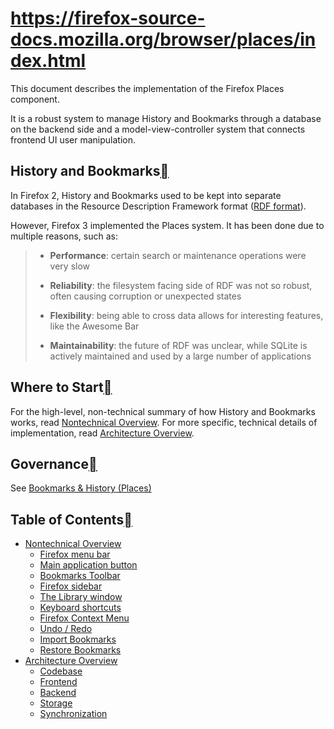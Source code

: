 # https://firefox-source-docs.mozilla.org/browser/places/index.html

This document describes the implementation of the Firefox Places component.

It is a robust system to manage History and Bookmarks through a database on the backend side and a model-view-controller system that connects frontend UI user manipulation.

## History and Bookmarks[](#history-and-bookmarks "Link to this heading")

In Firefox 2, History and Bookmarks used to be kept into separate databases in the Resource Description Framework format ([RDF format](https://en.wikipedia.org/wiki/Resource_Description_Framework)).

However, Firefox 3 implemented the Places system. It has been done due to multiple reasons, such as:

> *   **Performance**: certain search or maintenance operations were very slow
>     
> *   **Reliability**: the filesystem facing side of RDF was not so robust, often causing corruption or unexpected states
>     
> *   **Flexibility**: being able to cross data allows for interesting features, like the Awesome Bar
>     
> *   **Maintainability**: the future of RDF was unclear, while SQLite is actively maintained and used by a large number of applications
>     

## Where to Start[](#where-to-start "Link to this heading")

For the high-level, non-technical summary of how History and Bookmarks works, read [Nontechnical Overview](https://firefox-source-docs.mozilla.org/browser/places/nontechnical-overview.html). For more specific, technical details of implementation, read [Architecture Overview](https://firefox-source-docs.mozilla.org/browser/places/architecture-overview.html).

## Governance[](#governance "Link to this heading")

See [Bookmarks & History (Places)](https://firefox-source-docs.mozilla.org/mots/index.html#bookmarks-history)

## Table of Contents[](#table-of-contents "Link to this heading")

*   [Nontechnical Overview](https://firefox-source-docs.mozilla.org/browser/places/nontechnical-overview.html)
    *   [Firefox menu bar](https://firefox-source-docs.mozilla.org/browser/places/nontechnical-overview.html#firefox-menu-bar)
    *   [Main application button](https://firefox-source-docs.mozilla.org/browser/places/nontechnical-overview.html#main-application-button)
    *   [Bookmarks Toolbar](https://firefox-source-docs.mozilla.org/browser/places/nontechnical-overview.html#bookmarks-toolbar)
    *   [Firefox sidebar](https://firefox-source-docs.mozilla.org/browser/places/nontechnical-overview.html#firefox-sidebar)
    *   [The Library window](https://firefox-source-docs.mozilla.org/browser/places/nontechnical-overview.html#the-library-window)
    *   [Keyboard shortcuts](https://firefox-source-docs.mozilla.org/browser/places/nontechnical-overview.html#keyboard-shortcuts)
    *   [Firefox Context Menu](https://firefox-source-docs.mozilla.org/browser/places/nontechnical-overview.html#firefox-context-menu)
    *   [Undo / Redo](https://firefox-source-docs.mozilla.org/browser/places/nontechnical-overview.html#undo-redo)
    *   [Import Bookmarks](https://firefox-source-docs.mozilla.org/browser/places/nontechnical-overview.html#import-bookmarks)
    *   [Restore Bookmarks](https://firefox-source-docs.mozilla.org/browser/places/nontechnical-overview.html#restore-bookmarks)
*   [Architecture Overview](https://firefox-source-docs.mozilla.org/browser/places/architecture-overview.html)
    *   [Codebase](https://firefox-source-docs.mozilla.org/browser/places/architecture-overview.html#codebase)
    *   [Frontend](https://firefox-source-docs.mozilla.org/browser/places/architecture-overview.html#frontend)
    *   [Backend](https://firefox-source-docs.mozilla.org/browser/places/architecture-overview.html#backend)
    *   [Storage](https://firefox-source-docs.mozilla.org/browser/places/architecture-overview.html#storage)
    *   [Synchronization](https://firefox-source-docs.mozilla.org/browser/places/architecture-overview.html#synchronization)